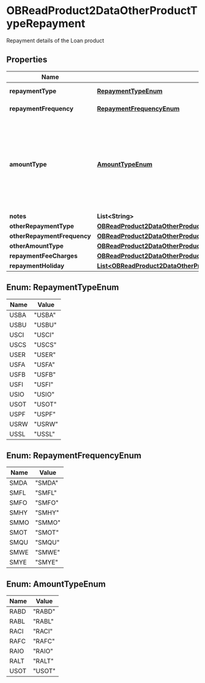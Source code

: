 

# OBReadProduct2DataOtherProductTypeRepayment

Repayment details of the Loan product
## Properties

Name | Type | Description | Notes
------------ | ------------- | ------------- | -------------
**repaymentType** | [**RepaymentTypeEnum**](#RepaymentTypeEnum) | Repayment type |  [optional]
**repaymentFrequency** | [**RepaymentFrequencyEnum**](#RepaymentFrequencyEnum) | Repayment frequency |  [optional]
**amountType** | [**AmountTypeEnum**](#AmountTypeEnum) | The repayment is for paying just the interest only or both interest and capital or bullet amount or balance to date etc |  [optional]
**notes** | **List&lt;String&gt;** |  |  [optional]
**otherRepaymentType** | [**OBReadProduct2DataOtherProductTypeRepaymentOtherRepaymentType**](OBReadProduct2DataOtherProductTypeRepaymentOtherRepaymentType.md) |  |  [optional]
**otherRepaymentFrequency** | [**OBReadProduct2DataOtherProductTypeRepaymentOtherRepaymentFrequency**](OBReadProduct2DataOtherProductTypeRepaymentOtherRepaymentFrequency.md) |  |  [optional]
**otherAmountType** | [**OBReadProduct2DataOtherProductTypeRepaymentOtherAmountType**](OBReadProduct2DataOtherProductTypeRepaymentOtherAmountType.md) |  |  [optional]
**repaymentFeeCharges** | [**OBReadProduct2DataOtherProductTypeRepaymentRepaymentFeeCharges**](OBReadProduct2DataOtherProductTypeRepaymentRepaymentFeeCharges.md) |  |  [optional]
**repaymentHoliday** | [**List&lt;OBReadProduct2DataOtherProductTypeRepaymentRepaymentHoliday&gt;**](OBReadProduct2DataOtherProductTypeRepaymentRepaymentHoliday.md) |  |  [optional]



## Enum: RepaymentTypeEnum

Name | Value
---- | -----
USBA | &quot;USBA&quot;
USBU | &quot;USBU&quot;
USCI | &quot;USCI&quot;
USCS | &quot;USCS&quot;
USER | &quot;USER&quot;
USFA | &quot;USFA&quot;
USFB | &quot;USFB&quot;
USFI | &quot;USFI&quot;
USIO | &quot;USIO&quot;
USOT | &quot;USOT&quot;
USPF | &quot;USPF&quot;
USRW | &quot;USRW&quot;
USSL | &quot;USSL&quot;



## Enum: RepaymentFrequencyEnum

Name | Value
---- | -----
SMDA | &quot;SMDA&quot;
SMFL | &quot;SMFL&quot;
SMFO | &quot;SMFO&quot;
SMHY | &quot;SMHY&quot;
SMMO | &quot;SMMO&quot;
SMOT | &quot;SMOT&quot;
SMQU | &quot;SMQU&quot;
SMWE | &quot;SMWE&quot;
SMYE | &quot;SMYE&quot;



## Enum: AmountTypeEnum

Name | Value
---- | -----
RABD | &quot;RABD&quot;
RABL | &quot;RABL&quot;
RACI | &quot;RACI&quot;
RAFC | &quot;RAFC&quot;
RAIO | &quot;RAIO&quot;
RALT | &quot;RALT&quot;
USOT | &quot;USOT&quot;



